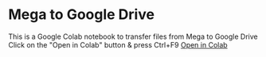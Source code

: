 # Mega to Google Drive
This is a Google Colab notebook to transfer files from Mega to Google Drive
Click on the "Open in Colab" button & press Ctrl+F9
<a href="https://colab.research.google.com/github/zatch-76/Mega_to_Google_Drive/blob/main/Mega_to_Google_Drive.ipynb" target="_parent\">Open in Colab</a>

